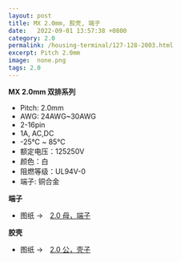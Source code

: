 ```yaml
---
layout: post
title: MX 2.0mm, 胶壳, 端子 
date:   2022-09-01 13:57:38 +0800
category: 2.0
permalink: /housing-terminal/127-128-2003.html
excerpt: Pitch 2.0mm
image:  none.png
tags: 2.0
---
```


__MX 2.0mm 双排系列__

* Pitch: 2.0mm
* AWG: 24AWG~30AWG
* 2-16pin
* 1A, AC,DC
* -25℃ ~ 85℃
* 额定电压：125250V
* 颜色：白
* 阻燃等级：UL94V-0
* 端子: 铜合金

__端子__

* 图纸 →　[2.0 母，端子](/assets/2022/127-2003-MX20-T.pdf)

__胶壳__

* 图纸 →　[2.0 公，壳子](/assets/2022/128-2003-MX20-H-XDYT.pdf)